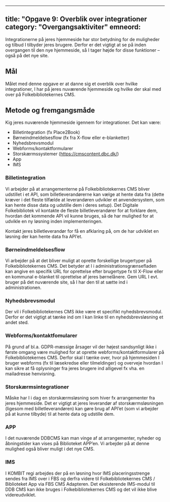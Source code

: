 ---
title: "Opgave 9: Overblik over integrationer
category: "Overgangsaktiviter"
emneord:
 ---
 	
Integrationerne på jeres hjemmeside har stor betydning for de muligheder og tilbud I tilbyder jeres brugere. Derfor er det vigtigt at se på inden overgangen til den nye hjemmeside, så I tager højde for disse funktioner – også på det nye site.

## Mål
Målet med denne opgave er at danne sig et overblik over hvilke integrationer, I har på jeres nuværende hjemmeside og hvilke der skal med over på Folkebibliotekernes CMS.

## Metode og fremgangsmåde
Kig jeres nuværende hjemmeside igennem for integrationer. Det kan være:

- Billetintegration (fx Place2Book)
- Børneindmeldelsesflow (fx fra X-flow eller e-blanketter)
- Nyhedsbrevsmodul
- Webforms/kontaktformularer
- Storskærmssystemer (https://cmscontent.dbc.dk/)
- App
- IMS
 

### Billetintegration
Vi arbejder på at arrangementerne på Folkebibliotekernes CMS bliver udstillet i et API, som billetleverandørerne kan vælge at hente data fra (dette kræver i det fleste tilfælde at leverandøren udvikler et anvendersystem, som kan hente disse data og udstille dem i deres setup). Det Digitale Folkebibliotek vil kontakte de fleste billetleverandører for at forklare dem, hvordan det kommende API vil kunne bruges, så de har mulighed for at udvikle en ny løsning inden implementeringen.

Kontakt jeres billetleverandør for få en afklaring på, om de har udviklet en løsning der kan hente data fra API’et.

### Børneindmeldelsesflow
Vi arbejder på at det bliver muligt at oprette forskellige brugertyper på Folkebibliotekernes CMS. Det betyder at I i administrationsgrænsefladen kan angive en specifik URL for oprettelse efter brugertype fx til X-Flow eller en kommunal e-blanket til oprettelse af jeres børnelånere. Gem URL I evt. bruger på det nuværende site, så I har den til at sætte ind i administrationen.

### Nyhedsbrevsmodul

Der vil i Folkebibliotekernes CMS ikke være et specifikt nyhedsbrevsmodul. Derfor er det vigtigt at tænke ind om I kan linke til en nyhedsbrevsløsning et andet sted.

### Webforms/kontaktfomularer
På grund af bl.a. GDPR-mæssige årsager vil der højest sandsynligt ikke i første omgang være mulighed for at oprette webforms/kontaktformularer på Folkebibliotekernes CMS. Derfor skal I tænke over, hvor på hjemmesiden I bruger webforms (fx til læsekredse eller tilmeldinger) og overveje hvordan I kan sikre at få oplysninger fra jeres brugere ind alligevel fx vha. en mailadresse henvisning.

### Storskærmsintegrationer
Måske har I i dag en storskærmsløsning som hiver fx arrangementer fra jeres hjemmeside. Det er vigtigt at jeres leverandør af storskærmsløsningen (ligesom med billetleverandøren) kan gøre brug af API’et (som vi arbejder på at kunne tilbyde) til at hente data og udstille dem.

### APP
I det nuværende DDBCMS kan man vinge af at arrangementer, nyheder og åbningstider kan vises på Biblioteket APP’en. Vi arbejder på at denne mulighed også bliver muligt i det nye CMS.

### IMS
I KOMBIT regi arbejdes der på en løsning hvor IMS placeringsstrenge sendes fra IMS over i FBS og derfra videre til Folkebibliotekernes CMS / Biblioteket App via FBS CMS Adapteren. Det eksisterende IMS-modul til DDB CMS kan ikke bruges i Folkebibliotekernes CMS og det vil ikke blive videreudviklet.